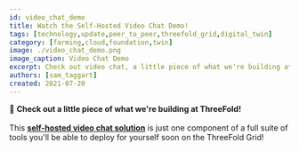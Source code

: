 ```yaml
---
id: video_chat_demo
title: Watch the Self-Hosted Video Chat Demo!
tags: [technology,update,peer_to_peer,threefold_grid,digital_twin]
category: [farming,cloud,foundation,twin]
image: ./video_chat_demo.png
image_caption: Video Chat Demo
excerpt: Check out video chat, a little piece of what we're building at ThreeFold!
authors: [sam_taggart]
created: 2021-07-20
---
```


👀 **Check out a little piece of what we're building at ThreeFold!**
<br/>
<br/>
This **[self-hosted video chat solution](https://youtu.be/VlxLHxEL1WI)** is just one component of a full suite of tools you'll be able to deploy for yourself soon on the ThreeFold Grid!
